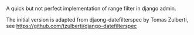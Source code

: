 A quick but not perfect implementation of range filter in django admin.

The initial version is adapted from djaong-datefilterspec by Tomas Zulberti, see https://github.com/tzulberti/django-datefilterspec

